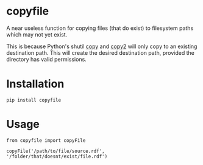 copyfile
===========
A near useless function for copying files (that do exist) to filesystem paths
which may not yet exist.

This is because Python's shutil
[copy](https://docs.python.org/2/library/shutil.html#shutil.copy) and
[copy2](https://docs.python.org/2/library/shutil.html#shutil.copy2) will only
copy to an existing destination path. This will create the desired destination
path, provided the directory has valid permissions.

# Installation
`pip install copyfile`

# Usage
```
from copyfile import copyFile

copyFile('/path/to/file/source.rdf', '/folder/that/doesnt/exist/file.rdf')
```
